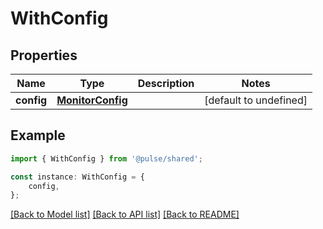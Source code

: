 # WithConfig


## Properties

Name | Type | Description | Notes
------------ | ------------- | ------------- | -------------
**config** | [**MonitorConfig**](MonitorConfig.md) |  | [default to undefined]

## Example

```typescript
import { WithConfig } from '@pulse/shared';

const instance: WithConfig = {
    config,
};
```

[[Back to Model list]](../README.md#documentation-for-models) [[Back to API list]](../README.md#documentation-for-api-endpoints) [[Back to README]](../README.md)
